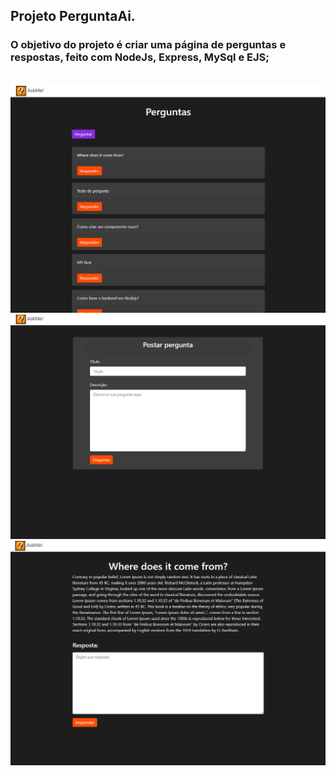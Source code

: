 ## Projeto PerguntaAi.
### O objetivo do projeto é criar uma página de perguntas e respostas, feito com NodeJs, Express, MySql e EJS;
<br/>

<img center width="600px" src="/public/img/askmeHome2.png">
<img center width="600px" src="/public/img/perguntapage.png">
<img center width="600px" src="/public/img/respostapage.png">
                                                     
                                                
